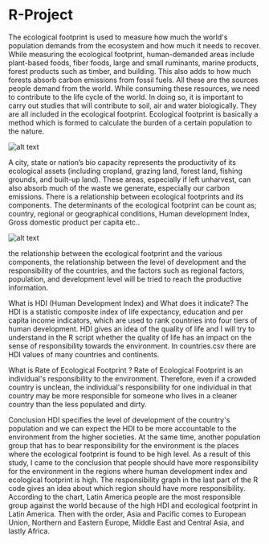 # R-Project


The ecological footprint is used to measure how much the world's population demands from the ecosystem and how much it needs to recover. While measuring the ecological footprint, human-demanded areas include plant-based foods, fiber foods, large and small ruminants, marine products, forest products such as timber, and building.  This also adds to how much forests absorb carbon emissions from fossil fuels. All these are the sources people demand from the world. While consuming these resources, we need to contribute to the life cycle of the world. In doing so, it is important to carry out studies that will contribute to soil, air and water biologically. They are all included in the ecological footprint. Ecological footprint is basically a method which is formed to calculate the burden of a certain population to the nature. 

![alt text](http://www.econatics.co.za/wp-content/uploads/2016/05/human-demand-2.png)

A city, state or nation’s bio capacity represents the productivity of its ecological assets (including cropland, grazing land, forest land, fishing grounds, and built-up land). These areas, especially if left unharvest, can also absorb much of the waste we generate, especially our carbon emissions.
There is a relationship between ecological footprints and its components. The determinants of the ecological footprint can be count as; country, regional or geographical conditions, Human development Index, Gross domestic product per capita etc.. 


![alt text](https://upload.wikimedia.org/wikipedia/commons/4/40/Ecological_Footprint_per_person_and_HDI_of_countries_by_world_regions_%282014%29.jpg)

the relationship between the ecological footprint and the various components, the relationship between the level of development and the responsibility of the countries, and the factors such as regional factors, population, and development level will be tried to reach the productive information.

What is HDI (Human Development Index) and What does it indicate?
The HDI is a statistic composite index of life expectancy, education and per capita income indicators, which are used to rank countries into four tiers of human development.  HDI gives an idea of the quality of life and I will try to understand in the R script whether the quality of life has an impact on the sense of responsibility towards the environment. In countries.csv  there are HDI values of many countries and continents.


What is Rate of Ecological Footprint ?
Rate of Ecological Footprint is an individual's responsibility to the environment. Therefore, even if a crowded country is unclean, the individual's responsibility for one individual in that country may be more responsible for someone who lives in a cleaner country than the less populated and dirty.


Conclusion
HDI specifies the level of development of the country's population and we can expect the HDI to be more accountable to the environment from the higher societies. At the same time, another population group that has to bear responsibility for the environment is the places where the ecological footprint is found to be high level. As a result of this study, I came to the conclusion that people should have more responsibility for the environment in the regions where human development index and ecological footprint is high. The responsibility graph in the last part of the R code gives an idea about which region should have more responsibility. According to the chart, Latin America people are the most responsible group against the world because of the high HDI and ecological footprint in Latin America.  Then with the order, Asia and Pacific comes to European Union, Northern and Eastern Europe, Middle East and Central Asia, and lastly Africa.
